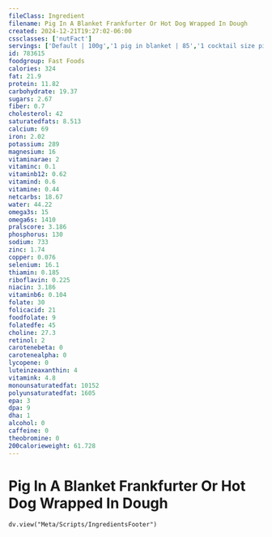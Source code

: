 ```yaml
---
fileClass: Ingredient
filename: Pig In A Blanket Frankfurter Or Hot Dog Wrapped In Dough
created: 2024-12-21T19:27:02-06:00
cssclasses: ['nutFact']
servings: ['Default | 100g','1 pig in blanket | 85','1 cocktail size pig in a blanket | 20']
id: 783615
foodgroup: Fast Foods
calories: 324
fat: 21.9
protein: 11.82
carbohydrate: 19.37
sugars: 2.67
fiber: 0.7
cholesterol: 42
saturatedfats: 8.513
calcium: 69
iron: 2.02
potassium: 289
magnesium: 16
vitaminarae: 2
vitaminc: 0.1
vitaminb12: 0.62
vitamind: 0.6
vitamine: 0.44
netcarbs: 18.67
water: 44.22
omega3s: 15
omega6s: 1410
pralscore: 3.186
phosphorus: 130
sodium: 733
zinc: 1.74
copper: 0.076
selenium: 16.1
thiamin: 0.185
riboflavin: 0.225
niacin: 3.186
vitaminb6: 0.104
folate: 30
folicacid: 21
foodfolate: 9
folatedfe: 45
choline: 27.3
retinol: 2
carotenebeta: 0
carotenealpha: 0
lycopene: 0
luteinzeaxanthin: 4
vitamink: 4.8
monounsaturatedfat: 10152
polyunsaturatedfat: 1605
epa: 3
dpa: 9
dha: 1
alcohol: 0
caffeine: 0
theobromine: 0
200calorieweight: 61.728
---
```


# Pig In A Blanket Frankfurter Or Hot Dog Wrapped In Dough

```dataviewjs
dv.view("Meta/Scripts/IngredientsFooter")
```
